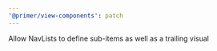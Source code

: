 ```yaml
---
'@primer/view-components': patch
---
```


Allow NavLists to define sub-items as well as a trailing visual
